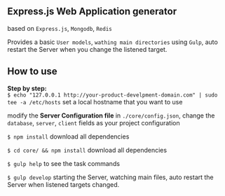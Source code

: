 ## Express.js Web Application generator
based on `Express.js`, `Mongodb`, `Redis`

Provides a basic `User models`, `wathing main directories` using `Gulp`, auto restart the Server when you change the listened target.

## How to use

**Step by step:**<br/>
`$ echo "127.0.0.1 http://your-product-develpment-domain.com" | sudo tee -a /etc/hosts` set a local hostname that you want to use

modify the **Server Configuration file** in `./core/config.json`, change the `database`, `server`, `client` fields as your project configuration

`$ npm install` download all dependencies

`$ cd core/ && npm install` download all dependencies

`$ gulp help` to see the task commands

`$ gulp develop` starting the Server, watching main files, auto restart the Server when listened targets changed.